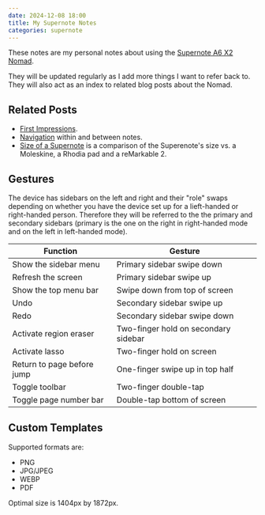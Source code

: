 ```yaml
---
date: 2024-12-08 18:00
title: My Supernote Notes
categories: supernote
---
```


These notes are my personal notes about using the [Supernote A6 X2 Nomad](https://supernote.com/products/supernote-nomad).

They will be updated regularly as I add more things I want to refer back to. They will also act as an index to related blog posts about the Nomad.

## Related Posts

* [First Impressions](https://blog.sgawolf.com/post/2024-12-08-supernote-first-impressions).
* [Navigation](https://blog.sgawolf.com/post/2024-12-09-supernote-navigation) within and between notes.
* [Size of a Supernote](https://blog.sgawolf.com/post/2024-12-09-size-of-a-supernote) is a comparison of the Superenote's size vs. a Moleskine, a Rhodia pad and a reMarkable 2.

## Gestures

The device has sidebars on the left and right and their "role" swaps depending on whether you have the device set up for a lieft-handed or right-handed person. Therefore they will be referred to the the primary and secondary sidebars (primary is the one on the right in right-handed mode and on the left in left-handed mode).

| Function | Gesture |
| -------- | ------- |
| Show the sidebar menu | Primary sidebar swipe down |
| Refresh the screen | Primary sidebar swipe up |
| Show the top menu bar | Swipe down from top of screen |
| Undo | Secondary sidebar swipe up |
| Redo | Secondary sidebar swipe down |
| Activate region eraser | Two-finger hold on secondary sidebar |
| Activate lasso | Two-finger hold on screen |
| Return to page before jump | One-finger swipe up in top half |
| Toggle toolbar | Two-finger double-tap |
| Toggle page number bar | Double-tap bottom of screen |

## Custom Templates

Supported formats are:

* PNG
* JPG/JPEG
* WEBP
* PDF

Optimal size is 1404px by 1872px.

